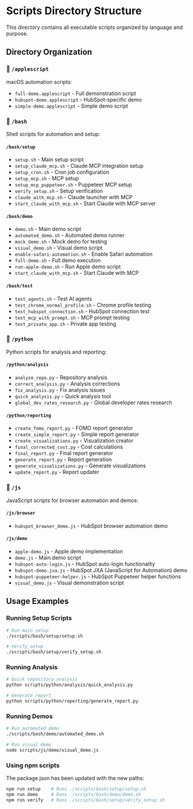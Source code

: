 # Scripts Directory Structure

This directory contains all executable scripts organized by language and purpose.

## Directory Organization

### 📁 `/applescript`
macOS automation scripts:
- `full-demo.applescript` - Full demonstration script
- `hubspot-demo.applescript` - HubSpot-specific demo
- `simple-demo.applescript` - Simple demo script

### 📁 `/bash`
Shell scripts for automation and setup:

#### `/bash/setup`
- `setup.sh` - Main setup script
- `setup_claude_mcp.sh` - Claude MCP integration setup
- `setup_cron.sh` - Cron job configuration
- `setup_mcp.sh` - MCP setup
- `setup_mcp_puppeteer.sh` - Puppeteer MCP setup
- `verify_setup.sh` - Setup verification
- `claude_with_mcp.sh` - Claude launcher with MCP
- `start_claude_with_mcp.sh` - Start Claude with MCP server

#### `/bash/demo`
- `demo.sh` - Main demo script
- `automated_demo.sh` - Automated demo runner
- `mock_demo.sh` - Mock demo for testing
- `visual_demo.sh` - Visual demo script
- `enable-safari-automation.sh` - Enable Safari automation
- `full-demo.sh` - Full demo execution
- `run-apple-demo.sh` - Run Apple demo script
- `start_claude_with_mcp.sh` - Start Claude with MCP

#### `/bash/test`
- `test_agents.sh` - Test AI agents
- `test_chrome_normal_profile.sh` - Chrome profile testing
- `test_hubspot_connection.sh` - HubSpot connection test
- `test_mcp_with_prompt.sh` - MCP prompt testing
- `test_private_app.sh` - Private app testing

### 📁 `/python`
Python scripts for analysis and reporting:

#### `/python/analysis`
- `analyze_repo.py` - Repository analysis
- `correct_analysis.py` - Analysis corrections
- `fix_analysis.py` - Fix analysis issues
- `quick_analysis.py` - Quick analysis tool
- `global_dev_rates_research.py` - Global developer rates research

#### `/python/reporting`
- `create_fomo_report.py` - FOMO report generator
- `create_simple_report.py` - Simple report generator
- `create_visualizations.py` - Visualization creator
- `final_corrected_cost.py` - Cost calculations
- `final_report.py` - Final report generator
- `generate_report.py` - Report generation
- `generate_visualizations.py` - Generate visualizations
- `update_report.py` - Report updater

### 📁 `/js`
JavaScript scripts for browser automation and demos:

#### `/js/browser`
- `hubspot_browser_demo.js` - HubSpot browser automation demo

#### `/js/demo`
- `apple-demo.js` - Apple demo implementation
- `demo.js` - Main demo script
- `hubspot-auto-login.js` - HubSpot auto-login functionality
- `hubspot-demo.jxa.js` - HubSpot JXA (JavaScript for Automation) demo
- `hubspot-puppeteer-helper.js` - HubSpot Puppeteer helper functions
- `visual_demo.js` - Visual demonstration script

## Usage Examples

### Running Setup Scripts
```bash
# Run main setup
./scripts/bash/setup/setup.sh

# Verify setup
./scripts/bash/setup/verify_setup.sh
```

### Running Analysis
```bash
# Quick repository analysis
python scripts/python/analysis/quick_analysis.py

# Generate report
python scripts/python/reporting/generate_report.py
```

### Running Demos
```bash
# Run automated demo
./scripts/bash/demo/automated_demo.sh

# Run visual demo
node scripts/js/demo/visual_demo.js
```

### Using npm scripts
The package.json has been updated with the new paths:
```bash
npm run setup    # Runs ./scripts/bash/setup/setup.sh
npm run demo     # Runs ./scripts/bash/demo/demo.sh
npm run verify   # Runs ./scripts/bash/setup/verify_setup.sh
```